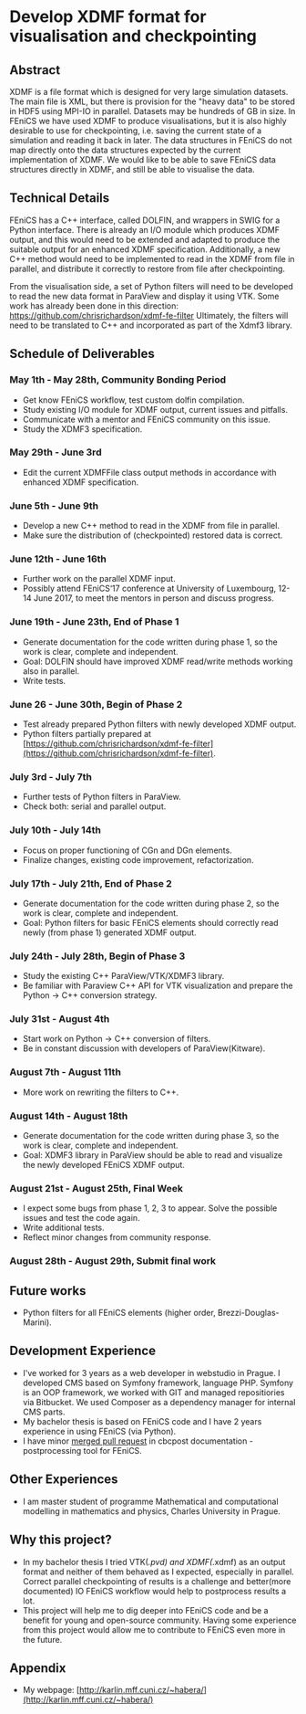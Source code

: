 # Develop XDMF format for visualisation and checkpointing

## Abstract

XDMF is a file format which is designed for very large simulation datasets. 
The main file is XML, but there is provision for the "heavy data" to be stored in HDF5 using 
MPI-IO in parallel. Datasets may be hundreds of GB in size. In FEniCS we have used XDMF to produce 
visualisations, but it is also highly desirable to use for checkpointing, i.e. saving the current 
state of a simulation and reading it back in later. The data structures in FEniCS do not map 
directly onto the data structures expected by the current implementation of XDMF. We would like 
to be able to save FEniCS data structures directly in XDMF, and still be able to visualise the data.

## Technical Details

FEniCS has a C++ interface, called DOLFIN, and wrappers in SWIG for a Python interface. 
There is already an I/O module which produces XDMF output, and this would need to be extended 
and adapted to produce the suitable output for an enhanced XDMF specification. 
Additionally, a new C++ method would need to be implemented to read in the XDMF from file in 
parallel, and distribute it correctly to restore from file after checkpointing.

From the visualisation side, a set of Python filters will need to be developed to read the 
new data format in ParaView and display it using VTK. Some work has already been done in this 
direction: https://github.com/chrisrichardson/xdmf-fe-filter Ultimately, the filters will need 
to be translated to C++ and incorporated as part of the Xdmf3 library.

## Schedule of Deliverables

### May 1th - May 28th, **Community Bonding Period**

* Get know FEniCS workflow, test custom dolfin compilation.
* Study existing I/O module for XDMF output, current issues and pitfalls.
* Communicate with a mentor and FEniCS community on this issue.
* Study the XDMF3 specification.

### May 29th - June 3rd

* Edit the current XDMFFile class output methods in accordance with enhanced XDMF specification.

### June 5th - June 9th

* Develop a new C++ method to read in the XDMF from file in parallel.
* Make sure the distribution of (checkpointed) restored data is correct. 

### June 12th - June 16th

* Further work on the parallel XDMF input.
* Possibly attend FEniCS‘17 conference at University of Luxembourg, 12-14 June 2017,
to meet the mentors in person and discuss progress.

### June 19th - June 23th, **End of Phase 1**

* Generate documentation for the code written during phase 1, so the work is clear, complete
and independent.
* Goal: DOLFIN should have improved XDMF read/write methods working also in parallel. 
* Write tests.

### June 26 - June 30th, **Begin of Phase 2**

* Test already prepared Python filters with newly developed XDMF output.
* Python filters partially prepared at [https://github.com/chrisrichardson/xdmf-fe-filter](https://github.com/chrisrichardson/xdmf-fe-filter).

### July 3rd - July 7th

* Further tests of Python filters in ParaView.
* Check both: serial and parallel output.

### July 10th - July 14th

* Focus on proper functioning of CGn and DGn elements.
* Finalize changes, existing code improvement, refactorization.

### July 17th - July 21th, **End of Phase 2**

* Generate documentation for the code written during phase 2, so the work is clear, complete
and independent.
* Goal: Python filters for basic FEniCS elements should correctly read newly (from phase 1) 
generated XDMF output.

### July 24th - July 28th, **Begin of Phase 3**

* Study the existing C++ ParaView/VTK/XDMF3 library.
* Be familiar with Paraview C++ API for VTK visualization and prepare the Python -> C++
conversion strategy.

### July 31st - August 4th

* Start work on Python -> C++ conversion of filters.
* Be in constant discussion with developers of ParaView(Kitware).

### August 7th - August 11th

* More work on rewriting the filters to C++.

### August 14th - August 18th

* Generate documentation for the code written during phase 3, so the work is clear, complete
and independent.
* Goal: XDMF3 library in ParaView should be able to read and visualize the newly developed
FEniCS XDMF output.

### August 21st - August 25th, **Final Week**

* I expect some bugs from phase 1, 2, 3 to appear. Solve the possible
issues and test the code again.
* Write additional tests.
* Reflect minor changes from community response.

### August 28th - August 29th, **Submit final work**

## Future works

* Python filters for all FEniCS elements (higher order, Brezzi-Douglas-Marini). 

## Development Experience

* I've worked for 3 years as a web developer in webstudio in Prague. I developed CMS based on 
Symfony framework, language PHP. Symfony is an OOP framework, we worked with GIT and managed
repositiories via Bitbucket. We used Composer as a dependency manager for internal CMS parts. 
* My bachelor thesis is based on FEniCS code and I have 2 years experience in using FEniCS 
(via Python).  
* I have minor [merged pull request](https://bitbucket.org/simula_cbc/cbcpost/pull-requests/1/according-to-line-94-of-cbcbatch-runnable/diff#comment-None) in cbcpost documentation - postprocessing tool for FEniCS.

## Other Experiences

* I am master student of programme Mathematical and computational modelling in mathematics and 
physics, Charles University in Prague. 

## Why this project?

* In my bachelor thesis I tried VTK(*.pvd) and XDMF(*.xdmf) as an output format
and neither of them behaved as I expected, especially in parallel. Correct parallel
checkpointing of results is a challenge and better(more documented) IO FEniCS
workflow would help to postprocess results a lot.
* This project will help me to dig deeper into FEniCS code and be a benefit
for young and open-source community. Having some experience from this project would allow
me to contribute to FEniCS even more in the future.

## Appendix

* My webpage: [http://karlin.mff.cuni.cz/~habera/](http://karlin.mff.cuni.cz/~habera/)
